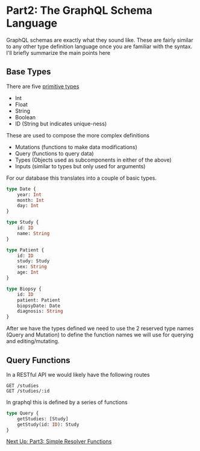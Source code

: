 # Part2: The GraphQL Schema Language

GraphQL schemas are exactly what they sound like. These are fairly similar to any other type definition
language once you are familiar with the syntax. I'll briefly summarize the main points here

## Base Types

There are five [primitive types](https://www.apollographql.com/docs/apollo-server/schema/schema/#scalar-types)

- Int
- Float
- String
- Boolean
- ID (String but indicates unique-ness)

These are used to compose the more complex definitions

- Mutations (functions to make data modifications)
- Query (functions to query data)
- Types (Objects used as subcomponents in either of the above)
- Inputs (similar to types but only used for arguments)

For our database this translates into a couple of basic types.

```graphql
type Date {
    year: Int
    month: Int
    day: Int
}

type Study {
    id: ID
    name: String
}

type Patient {
    id: ID
    study: Study
    sex: String
    age: Int
}

type Biopsy {
    id: ID
    patient: Patient
    biopsyDate: Date
    diagnosis: String
}
```

After we have the types defined we need to use the 2 reserved type names (Query and Mutation) to define
the function names we will use for querying and editing/mutating.

## Query Functions

In a RESTful API we would likely have the following routes

```
GET /studies
GET /studies/:id
```

In graphql this is defined by a series of functions

```graphql
type Query {
    getStudies: [Study]
    getStudy(id: ID): Study
}
```

[Next Up: Part3: Simple Resolver Functions](resolvers1.md)


